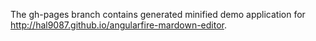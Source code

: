 The gh-pages branch contains generated minified demo application for http://hal9087.github.io/angularfire-mardown-editor.
